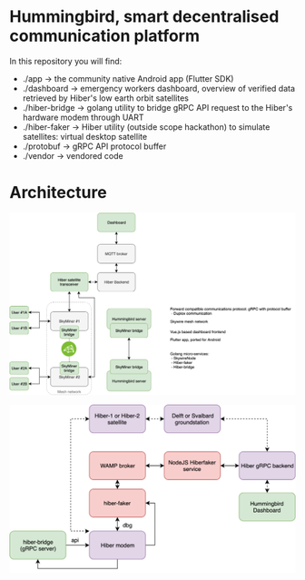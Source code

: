 # Hummingbird, smart decentralised communication platform

In this repository you will find:
* ./app -> the community native Android app (Flutter SDK)
* ./dashboard -> emergency workers dashboard, overview of verified data retrieved by Hiber's low earth orbit satellites
* ./hiber-bridge -> golang utility to bridge gRPC API request to the Hiber's hardware modem through UART
* ./hiber-faker -> Hiber utility (outside scope hackathon) to simulate satellites: virtual desktop satellite
* ./protobuf -> gRPC API protocol buffer
* ./vendor -> vendored code

# Architecture

![Architecture overview](https://github.com/odysseyhack/hummingbird/blob/develop/Hummingbird_Architecture1.png)

![Architecture overview](https://github.com/odysseyhack/hummingbird/blob/develop/Hummingbird_Architecture2.png)
